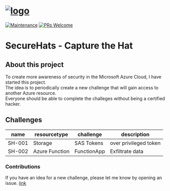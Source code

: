 [![logo](https://securehats2022cth.blob.core.windows.net/pictures/sh-banners.png?sv=2021-06-08&ss=bfqt&srt=sco&sp=rlt&se=2025-07-18T03:43:38Z&st=2022-07-17T19:43:38Z&spr=https,http&sig=uZOVgsqNJsd%2FgnWbQ2sXECumbHEMnUJ8tyBGDitCmzo%3D)](https://securehats2022cth.blob.core.windows.net/pictures/sh-banners.png?sv=2021-06-08&ss=bfqt&srt=sco&sp=rlt&se=2025-07-18T03:43:38Z&st=2022-07-17T19:43:38Z&spr=https,http&sig=uZOVgsqNJsd%2FgnWbQ2sXECumbHEMnUJ8tyBGDitCmzo%3D)
=========
[![Maintenance](https://img.shields.io/maintenance/yes/2022.svg?style=flat-square)]()
[![PRs Welcome](https://img.shields.io/badge/PRs-welcome-brightgreen.svg?style=flat-square)](http://makeapullrequest.com)

# SecureHats - Capture the Hat

## About this project

To create more awareness of security in the Microsoft Azure Cloud, I have started this project. <br />
The idea is to periodically create a new challenge that will gain access to another Azure resource. <br />
Everyone should be able to complete the challeges without being a certified hacker. <br />

## Challenges

| name | resourcetype | challenge | description |
| - | - | - | - |
| SH-001 | Storage | SAS Tokens | over privileged token |
| SH-002 | Azure Function | FunctionApp | Exfiltrate data |

### Contributions

If you have an idea for a new challenge, please let me know by opening an issue. [link](https://github.com/SecureHats/secure-hacks/issues/new)
